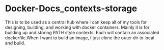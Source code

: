 # Docker-Docs_contexts-storage
This is to be used as a central hub where I can keep all of my tools for designing, building, and working with docker containers. Mainly it is for building up and storing PATH style contexts. Each will contain an associated dockerfile.When I want to build an image, I just clone the outer dir to local and build.
